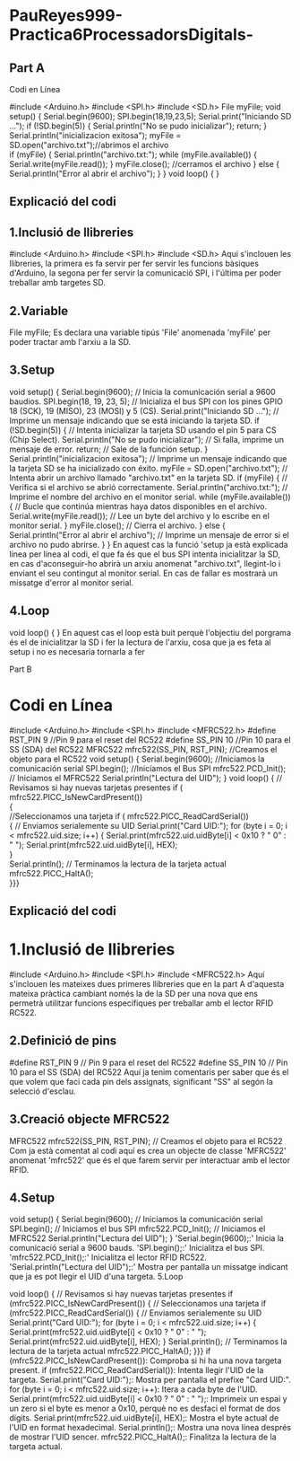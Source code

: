 # PauReyes999-Practica6ProcessadorsDigitals-
## Part A

Codi en Línea

#include <Arduino.h>
#include <SPI.h> 
#include <SD.h> 
File myFile; 
void setup() 
{ 
  Serial.begin(9600); 
  SPI.begin(18,19,23,5);
  Serial.print("Iniciando SD ..."); 
  if (!SD.begin(5)) { 
    Serial.println("No se pudo inicializar"); 
    return; 
  } 
  Serial.println("inicializacion exitosa"); 
  myFile = SD.open("archivo.txt");//abrimos  el archivo  
  if (myFile) { 
    Serial.println("archivo.txt:"); 
    while (myFile.available()) { 
Serial.write(myFile.read()); 
    } 
    myFile.close(); //cerramos el archivo 
  } else { 
    Serial.println("Error al abrir el archivo"); 
  } 
} 
void loop() 
{ 
}

## Explicació del codi

## 1.Inclusió de llibreries

#include <Arduino.h>
#include <SPI.h>
#include <SD.h>
Aquí s'inclouen les llibreries, la primera es fa servir per fer servir les funcions bàsiques d'Arduino, la segona per fer servir la comunicació SPI, i l'última per poder treballar amb targetes SD.

## 2.Variable

File myFile;
Es declara una variable tipús 'File' anomenada 'myFile' per poder tractar amb l'arxiu a la SD.

## 3.Setup

void setup() {
  Serial.begin(9600);  // Inicia la comunicación serial a 9600 baudios.
  SPI.begin(18, 19, 23, 5);  // Inicializa el bus SPI con los pines GPIO 18 (SCK), 19 (MISO), 23 (MOSI) y 5 (CS).
  Serial.print("Iniciando SD ...");  // Imprime un mensaje indicando que se está iniciando la tarjeta SD.
  if (!SD.begin(5)) {  // Intenta inicializar la tarjeta SD usando el pin 5 para CS (Chip Select).
    Serial.println("No se pudo inicializar");  // Si falla, imprime un mensaje de error.
    return;  // Sale de la función setup.
  }
  Serial.println("inicializacion exitosa");  // Imprime un mensaje indicando que la tarjeta SD se ha inicializado con éxito.
  myFile = SD.open("archivo.txt");  // Intenta abrir un archivo llamado "archivo.txt" en la tarjeta SD.
  if (myFile) {  // Verifica si el archivo se abrió correctamente.
    Serial.println("archivo.txt:");  // Imprime el nombre del archivo en el monitor serial.
    while (myFile.available()) {  // Bucle que continúa mientras haya datos disponibles en el archivo.
      Serial.write(myFile.read());  // Lee un byte del archivo y lo escribe en el monitor serial.
    }
    myFile.close();  // Cierra el archivo.
  } else {
    Serial.println("Error al abrir el archivo");  // Imprime un mensaje de error si el archivo no pudo abrirse.
  }
}
En aquest cas la funció 'setup ja està explicada linea per linea al codi, el que fa és que el bus SPI intenta inicialitzar la SD, en cas d'aconseguir-ho abrirà un arxiu anomenat "archivo.txt", llegint-lo i enviant el seu contingut al monitor serial. En cas de fallar es mostrarà un missatge d'error al monitor serial.

## 4.Loop

void loop() {
}
En aquest cas el loop està buit perquè l'objectiu del porgrama és el de inicialitzar la SD i fer la lectura de l'arxiu, cosa que ja es feta al setup i no es necesaria tornarla a fer

Part B

# Codi en Línea

#include <Arduino.h>
#include <SPI.h> 
#include <MFRC522.h> 
#define RST_PIN 9    //Pin 9 para el reset del RC522 
#define SS_PIN 10   //Pin 10 para el SS (SDA) del RC522 
MFRC522 mfrc522(SS_PIN, RST_PIN); //Creamos el objeto para el RC522 
void setup() { 
Serial.begin(9600); //Iniciamos la comunicación  serial 
SPI.begin();        //Iniciamos el Bus SPI 
mfrc522.PCD_Init(); // Iniciamos  el MFRC522 
Serial.println("Lectura del UID"); 
} 
void loop() { 
// Revisamos si hay nuevas tarjetas  presentes 
if ( mfrc522.PICC_IsNewCardPresent())  
        {   
//Seleccionamos una tarjeta 
            if ( mfrc522.PICC_ReadCardSerial())  
            { 
                  // Enviamos serialemente su UID 
                  Serial.print("Card UID:"); 
                  for (byte i = 0; i < mfrc522.uid.size; i++) { Serial.print(mfrc522.uid.uidByte[i] < 0x10 ? " 0" 
                  : " "); 
                          Serial.print(mfrc522.uid.uidByte[i], HEX);    
                  }  
                  Serial.println(); 
                  // Terminamos la lectura de la tarjeta  actual 
                  mfrc522.PICC_HaltA();  
            }}}
## Explicació del codi

# 1.Inclusió de llibreries

#include <Arduino.h>
#include <SPI.h>
#include <MFRC522.h>
Aquí s'inclouen les mateixes dues primeres llibreries que en la part A d'aquesta mateixa pràctica cambiant només la de la SD per una nova que ens permetrà utilitzar funcions específiques per treballar amb el lector RFID RC522.

## 2.Definició de pins

#define RST_PIN 9    // Pin 9 para el reset del RC522
#define SS_PIN 10    // Pin 10 para el SS (SDA) del RC522
Aquí ja tenim comentaris per saber que és el que volem que faci cada pin dels assignats, significant "SS" al segón la selecció d'esclau.

## 3.Creació objecte MFRC522

MFRC522 mfrc522(SS_PIN, RST_PIN); // Creamos el objeto para el RC522
Com ja està comentat al codi aquí es crea un objecte de classe 'MFRC522' anomenat 'mfrc522' que és el que farem servir per interactuar amb el lector RFID.

## 4.Setup

void setup() {
  Serial.begin(9600);    // Iniciamos la comunicación serial
  SPI.begin();           // Iniciamos el bus SPI
  mfrc522.PCD_Init();    // Iniciamos el MFRC522
  Serial.println("Lectura del UID");
}
'Serial.begin(9600);:' Inicia la comunicació serial a 9600 bauds.
'SPI.begin();:' Inicialitza el bus SPI.
'mfrc522.PCD_Init();:' Inicialitza el lector RFID RC522.
'Serial.println("Lectura del UID");:' Mostra per pantalla un missatge indicant que ja es pot llegir el UID d'una targeta.
5.Loop

void loop() {
  // Revisamos si hay nuevas tarjetas presentes
  if (mfrc522.PICC_IsNewCardPresent()) {
    // Seleccionamos una tarjeta
    if (mfrc522.PICC_ReadCardSerial()) {
      // Enviamos serialemente su UID
      Serial.print("Card UID:");
      for (byte i = 0; i < mfrc522.uid.size; i++) {
        Serial.print(mfrc522.uid.uidByte[i] < 0x10 ? " 0" : " ");
        Serial.print(mfrc522.uid.uidByte[i], HEX);
      }
      Serial.println();
      // Terminamos la lectura de la tarjeta actual
      mfrc522.PICC_HaltA();
    }}}
if (mfrc522.PICC_IsNewCardPresent()): Comproba si hi ha una nova targeta present.
if (mfrc522.PICC_ReadCardSerial()): Intenta llegir l'UID de la targeta.
Serial.print("Card UID:");: Mostra per pantalla el prefixe "Card UID:".
for (byte i = 0; i < mfrc522.uid.size; i++): Itera a cada byte de l'UID.
Serial.print(mfrc522.uid.uidByte[i] < 0x10 ? " 0" : " ");: Imprimeix un espai y un zero si el byte es menor a 0x10, perquè no es desfaci el format de dos dígits.
Serial.print(mfrc522.uid.uidByte[i], HEX);: Mostra el byte actual de l'UID en format hexadecimal.
Serial.println();: Mostra una nova línea després de mostrar l'UID sencer.
mfrc522.PICC_HaltA();: Finalitza la lectura de la targeta actual.